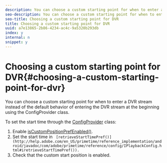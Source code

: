 ```yaml
---
description: You can choose a custom starting point for when to enter a DVR stream instead of the default behavior of entering the DVR stream at the beginning using the ConfigProvider class.
seo-description: You can choose a custom starting point for when to enter a DVR stream instead of the default behavior of entering the DVR stream at the beginning using the ConfigProvider class.
seo-title: Choosing a custom starting point for DVR
title: Choosing a custom starting point for DVR
uuid: a7e13865-2b86-4234-ac4c-9a5320b293db
index: y
internal: n
snippet: y
---
```


# Choosing a custom starting point for DVR{#choosing-a-custom-starting-point-for-dvr}

You can choose a custom starting point for when to enter a DVR stream instead of the default behavior of entering the DVR stream at the beginning using the ConfigProvider class.

To set the start time through the [ConfigProvider](http://help.adobe.com/en_US/primetime/reference_implementation/android/javadoc/com/adobe/primetime/reference/config/ConfigProvider.html) class: 

1. Enable [isCustomPositionPrefEnabled()](http://help.adobe.com/en_US/primetime/reference_implementation/android/javadoc/com/adobe/primetime/reference/config/ConfigProvider.html#isCustomPositionPrefEnabled()).
1. Set the start time in ` [retrieveStartTimePref()](http://help.adobe.com/en_US/primetime/reference_implementation/android/javadoc/com/adobe/primetime/reference/config/IPlaybackConfig.html#iretrieveStartTimePref()).`
1. Check that the custom start position is enabled.
